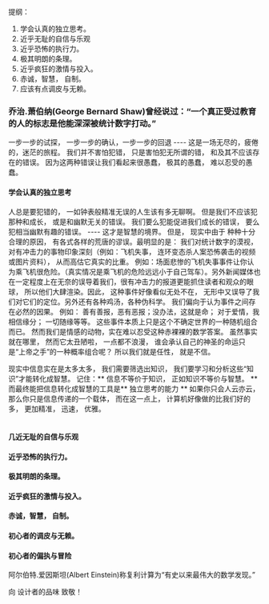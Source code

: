 提纲：
1. 学会认真的独立思考。
2. 近乎无耻的自信与乐观
3. 近乎恐怖的执行力。
4. 极其明朗的条理。
5. 近乎疯狂的激情与投入。
6. 赤诚，智慧， 自制。
7. 应该有点调皮与无赖。

 ###  乔治.萧伯纳(George Bernard Shaw)曾经说过：“一个真正受过教育的人的标志是他能深深被统计数字打动。”

一步一步的试探， 一步一步的确认，一步一步的回退 ---- 这是一场无尽的，疲倦的，迷茫的旅程。
我们并不害怕犯错， 只是害怕犯无所谓的错， 和及其不应该存在的错误。 因为这两种错误让我们看起来很愚蠢， 极其的愚蠢， 难以忍受的愚蠢。

#### 学会认真的独立思考
人总是要犯错的， 一如钟表般精准无误的人生该有多无聊啊。  但是我们不应该犯那种和成长， 或是和幽默无关的错误。 我们要么犯能促进我们成长的错误， 要么犯相当幽默有趣的错误。 ---- 这才是智慧的境界。
但是， 现实中由于 种种十分合理的原因， 有各式各样的荒唐的谬误。最明显的是： 我们对统计数字的漠视，对有冲击力的事物印象深刻（例如：飞机失事， 连环变态杀人案恐怖袭击的视频或图片资料）， 从而高估它真实的比重。 例如：场面悲惨的飞机失事事件让你认为乘飞机很危险。（真实情况是乘飞机的危险远远小于自己驾车）。另外新闻媒体也在一定程度上在无奈的误导着我们，很有冲击力的报道更能抓住读者和观众的眼球， 所以他们大肆渲染。因此， 这种事件好像看似无处不在， 无形中又误导了我们对它们的定位。另外还有各种鸡汤，各种伪科学。 我们偏向于认为事件之间存在必然的因果。 例如： 善有善报，恶有恶报；没办法，这就是命； 对于爱情，我相信缘分； 一切随缘等等。 这些事件本质上只是这个不确定世界的一种随机组合而已。 然而我们是情感的动物，实在难以忍受这种赤裸裸的数学答案。 虽然事实就在哪里， 然而它太丑陋啦， 一点都不浪漫， 谁会承认自己的神圣的命运只是“上帝之手”的一种概率组合呢？ 所以我们就是任性， 就是不信。

现实中信息实在是太多太多， 我们需要筛选出知识， 我们要学习和分析这些“知识”才能转化成智慧。
记住：** 信息不等价于知识， 正如知识不等价与智慧。 **
而最终能把信息转化成智慧的工具是** 独立思考的能力 ** 如果你只会人云亦云， 那么你只是信息传递的一个载体， 而在这一点上， 计算机好像做的比我们好的多， 更加精准， 迅速， 优雅。
<br>
<br>

#### 几近无耻的自信与乐观

#### 近乎恐怖的执行力。

#### 极其明朗的条理。

#### 近乎疯狂的激情与投入。

#### 赤诚，智慧， 自制。

#### 初心者的调皮与无赖。

#### 初心者的偏执与冒险


阿尔伯特.爱因斯坦(Albert Einstein)称复利计算为“有史以来最伟大的数学发现。”


向 设计者的品味 致敬！

